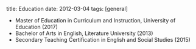 title: Education
date: 2012-03-04
tags: [general]

+ Master of Education in Curriculum and Instruction, University of Education (2017)
+ Bachelor of Arts in English, Literature University (2013)
+ Secondary Teaching Certification in English and Social Studies (2015)
